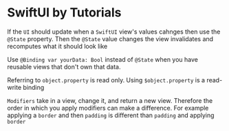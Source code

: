 # SwiftUI by Tutorials

If the `UI` should update when a `SwiftUI` view's values cahnges then use the `@State` property. Then the `@State` value changes the view invalidates and recomputes what it should look like

Use `@Binding var yourData: Bool` instead of `@State` when you have reusable views that don't own that data.

Referring to `object.property` is read only. Using `$object.property` is a read-write binding

`Modifiers` take in a view, change it, and return a new view. Therefore the order in which you apply modifiers can make a difference. For example applying a `border` and then `padding` is different than `padding` and applying `border`
